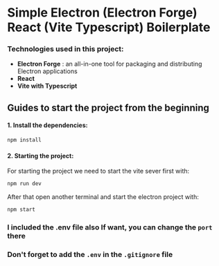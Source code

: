 # Simple Electron (Electron Forge) React (Vite Typescript) Boilerplate

### Technologies used in this project:

- **Electron Forge** : an all-in-one tool for packaging and distributing Electron applications
- **React**
- **Vite with Typescript**

## Guides to start the project from the beginning

#### 1. Install the dependencies:

```bash
npm install
```

#### 2. Starting the project:

For starting the project we need to start the vite sever first with:

```bash
npm run dev
```

After that open another terminal and start the electron project with:

```bash
npm start
```

### I included the .env file also If want, you can change the `port` there

### Don't forget to add the `.env` in the `.gitignore` file
